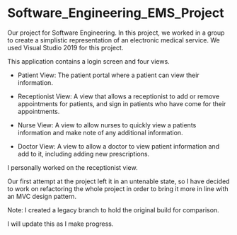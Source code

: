 # Software_Engineering_EMS_Project

Our project for Software Engineering. In this project, we worked in a group to create a simplistic representation of an electronic medical service.
We used Visual Studio 2019 for this project. 

This application contains a login screen and four views.

 - Patient View: The patient portal where a patient can view their information.

 - Receptionist View: A view that allows a receptionist to add or remove appointments for patients, and sign in patients who have come for their appointments.

 - Nurse View: A view to allow nurses to quickly view a patients information and make note of any additional information.

 - Doctor View: A view to allow a doctor to view patient information and add to it, including adding new prescriptions.


I personally worked on the receptionist view.

Our first attempt at the project left it in an untenable state, so I have decided to work on refactoring the whole project in order to bring it more in line with an MVC design pattern.

Note: I created a legacy branch to hold the original build for comparison.

I will update this as I make progress.
